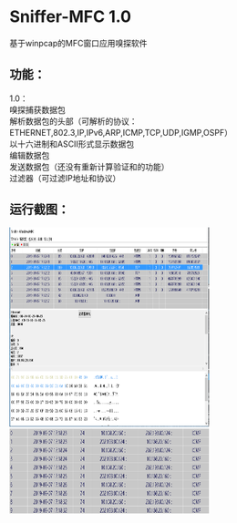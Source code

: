 # Sniffer-MFC 1.0
基于winpcap的MFC窗口应用嗅探软件
## 功能：
1.0：   
  嗅探捕获数据包   
  解析数据包的头部（可解析的协议：ETHERNET,802.3,IP,IPv6,ARP,ICMP,TCP,UDP,IGMP,OSPF）  
  以十六进制和ASCII形式显示数据包  
  编辑数据包  
  发送数据包（还没有重新计算验证和的功能）  
  过滤器（可过滤IP地址和协议）
   
   
## 运行截图：  
<img src="https://github.com/k946/Sniffer-MFC/blob/master/Sniffer-WindowsMFC/runtimeText/主体.PNG" width="350" height="350" alt="图片加载失败时，显示这段字"/>  
<img src="https://github.com/k946/Sniffer-MFC/blob/master/Sniffer-WindowsMFC/runtimeText/重新发送ping包.PNG" width="350" height="150" alt="图片加载失败时，显示这段字"/>  
